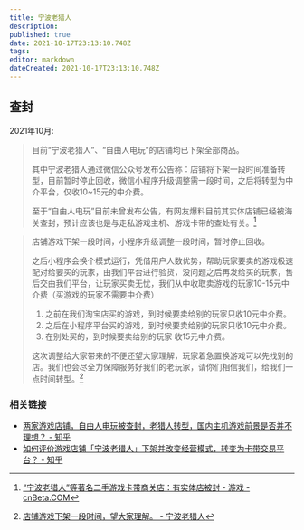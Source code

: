 ```yaml
---
title: 宁波老猎人
description: 
published: true
date: 2021-10-17T23:13:10.748Z
tags:
editor: markdown
dateCreated: 2021-10-17T23:13:10.748Z
---
```


## 查封

2021年10月:

> 目前“宁波老猎人”、“自由人电玩”的店铺均已下架全部商品。
>
> 其中宁波老猎人通过微信公众号发布公告称：店铺将下架一段时间准备转型，目前暂时停止回收，微信小程序升级调整需一段时间，之后将转型为中介平台，仅收10~15元的中介费。
>
> 至于“自由人电玩”目前未曾发布公告，有网友爆料目前其实体店铺已经被海关查封，预计应该也是与走私游戏主机、游戏卡带的查处有关。[^0893]

[^0893]: [“宁波老猎人”等著名二手游戏卡带商关店：有实体店被封 - 游戏 - cnBeta.COM](https://web.archive.org/web/20211016012959/https://hot.cnbeta.com/articles/game/1190893.htm)

> 店铺游戏下架一段时间，小程序升级调整一段时间，暂时停止回收。
>
> 之后小程序会换个模式运行，凭借用户人数优势，帮助玩家要卖的游戏极速配对给要买的玩家，由我们平台进行验货，没问题之后再发给买的玩家，售后交由我们平台，让玩家买卖无忧，我们从中收取卖游戏的玩家10-15元中介费（买游戏的玩家不需要中介费）
> 
> 1. 之前在我们淘宝店买的游戏，到时候要卖给别的玩家只收10元中介费。
> 2. 之后在小程序平台买的游戏，到时候要卖给别的玩家只收10元中介费。
> 3. 在别处买的，到时候要卖给别的玩家 收15元中介费。
> 
> 这次调整给大家带来的不便还望大家理解，玩家着急置换游戏可以先找别的店。我们也会尽全力保障服务好我们的老玩家，请你们相信我们，给我们一点时间转型。[^ZU8GP]

[^ZU8GP]: [店铺游戏下架一段时间，望大家理解。 - 宁波老猎人](https://web.archive.org/web/20211022155446/https://mp.weixin.qq.com/s/FD_go-msqlh-ZU8GP6J51w)

### 相关链接

+ [两家游戏店铺，自由人电玩被查封，老猎人转型，国内主机游戏前景是否并不理想？ - 知乎](https://web.archive.org/web/20211020010001/https://www.zhihu.com/question/492774446)
+ [如何评价游戏店铺「宁波老猎人」下架并改变经营模式，转变为卡带交易平台？ - 知乎](https://web.archive.org/web/20211022155143/https://www.zhihu.com/question/492468881)
